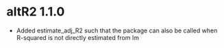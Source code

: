 # altR2 1.1.0

* Added estimate_adj_R2 such that the package can also be called when R-squared is not directly estimated from lm
